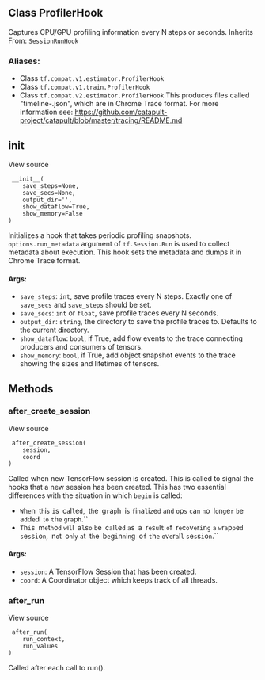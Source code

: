 ## Class ProfilerHook
Captures CPU/GPU profiling information every N steps or seconds.
Inherits From: `SessionRunHook`
### Aliases:
- Class `tf.compat.v1.estimator.ProfilerHook`
- Class `tf.compat.v1.train.ProfilerHook`
- Class `tf.compat.v2.estimator.ProfilerHook`
This produces files called "timeline-.json", which are in Chrome Trace format.
For more information see: https://github.com/catapult-project/catapult/blob/master/tracing/README.md
## __init__
View source

```
 __init__(
    save_steps=None,
    save_secs=None,
    output_dir='',
    show_dataflow=True,
    show_memory=False
)
```
Initializes a hook that takes periodic profiling snapshots.
`options.run_metadata` argument of `tf.Session.Run` is used to collect metadata about execution. This hook sets the metadata and dumps it in Chrome Trace format.
#### Args:
- `save_steps`: `int`, save profile traces every N steps. Exactly one of `save_secs` and `save_steps` should be set.
- `save_secs`: `int` or `float`, save profile traces every N seconds.
- `output_dir`: `string`, the directory to save the profile traces to. Defaults to the current directory.
- `show_dataflow`: `bool`, if True, add flow events to the trace connecting producers and consumers of tensors.
- `show_memory`: `bool`, if True, add object snapshot events to the trace showing the sizes and lifetimes of tensors.
## Methods
### after_create_session
View source

```
 after_create_session(
    session,
    coord
)
```
Called when new TensorFlow session is created.
This is called to signal the hooks that a new session has been created. This has two essential differences with the situation in which `begin` is called:
- ``W``h``e``n`` ``t``h``i``s`` ``i``s`` ``c``a``l``l``e``d``,`` ``t``h``e`` ``g``r``a``p``h`` ``i``s`` ``f``i``n``a``l``i``z``e``d`` ``a``n``d`` ``o``p``s`` ``c``a``n`` ``n``o`` ``l``o``n``g``e``r`` ``b``e`` ``a``d``d``e``d`` ``t``o`` ``t``h``e`` ``g``r``a``p``h``.``
- ``T``h``i``s`` ``m``e``t``h``o``d`` ``w``i``l``l`` ``a``l``s``o`` ``b``e`` ``c``a``l``l``e``d`` ``a``s`` ``a`` ``r``e``s``u``l``t`` ``o``f`` ``r``e``c``o``v``e``r``i``n``g`` ``a`` ``w``r``a``p``p``e``d`` ``s``e``s``s``i``o``n``,`` ``n``o``t`` ``o``n``l``y`` ``a``t`` ``t``h``e`` ``b``e``g``i``n``n``i``n``g`` ``o``f`` ``t``h``e`` ``o``v``e``r``a``l``l`` ``s``e``s``s``i``o``n``.``
#### Args:
- `session`: A TensorFlow Session that has been created.
- `coord`: A Coordinator object which keeps track of all threads.
### after_run
View source

```
 after_run(
    run_context,
    run_values
)
```
Called after each call to run().
